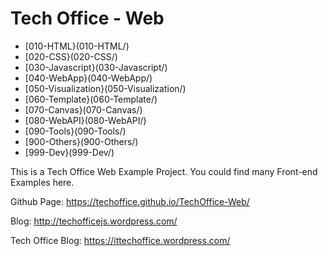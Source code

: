 # Tech Office - Web

* [010-HTML}(010-HTML/)                  
* [020-CSS}(020-CSS/)                    
* [030-Javascript}(030-Javascript/)      
* [040-WebApp}(040-WebApp/)              
* [050-Visualization}(050-Visualization/)
* [060-Template}(060-Template/)          
* [070-Canvas}(070-Canvas/)              
* [080-WebAPI}(080-WebAPI/)              
* [090-Tools}(090-Tools/)                
* [900-Others}(900-Others/)              
* [999-Dev}(999-Dev/)

This is a Tech Office Web Example Project. You could find many Front-end Examples here.

Github Page: https://techoffice.github.io/TechOffice-Web/

Blog: http://techofficejs.wordpress.com/

Tech Office Blog: https://ittechoffice.wordpress.com/

